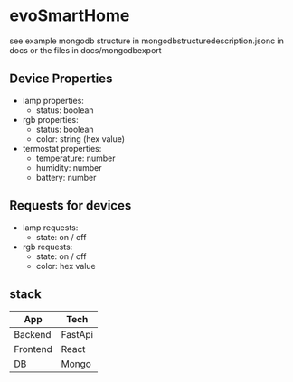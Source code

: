 # evoSmartHome

see example mongodb structure in mongodbstructuredescription.jsonc in docs
or the files in docs/mongodbexport

## Device Properties
- lamp properties: 
    - status: boolean
- rgb properties:
    - status: boolean
    - color: string (hex value)
- termostat properties:
    - temperature: number
    - humidity: number
    - battery: number
  
## Requests for devices
- lamp requests:
    - state: on / off
- rgb requests:
    - state: on / off
    - color: hex value


## stack

|  App              | Tech           |
| --------          | -------        |
|   Backend         |   FastApi      |
|   Frontend        |   React        |
|   DB              |   Mongo        |
